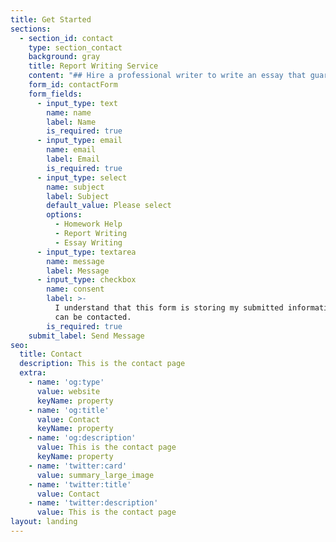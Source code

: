 ```yaml
---
title: Get Started
sections:
  - section_id: contact
    type: section_contact
    background: gray
    title: Report Writing Service
    content: "## Hire a professional writer to write an essay that guarantees good grades.\n\nWriting an essay is not as simple and requires a lot of patience, energy, and knowledge to write. It becomes even more daunting when you do not love the topic!.\n\nDo not worry, We are here to help!\n\nJust get on a call to brainstorm the topic with our highly qualified expert tutors, create an outline on the call and let a pro-writer craft it for you.\n\nStudents with different interests love to be associated with us since we are determined to deliver a type of content they want. Get the personalized and professional essay help online at extremely affordable prices! We offer you the following benefits once you hire us:\n\n\n\n### Why Pro-Assignment essay writing service\n\n####\n\n#### Quick Assistance\n\nGet your English essay writing assignments on time when you hire our service. We take no stones unturned when it comes to offering you quickest essay writing without compromising on the quality.\n\n####\n\n#### 100% Plagiarism free\n\nOur essay writing service follows a strict plagiarism-free content policy. Thus, it is highly prohibited for our writers to copy anything from other outside sources.\n\n\_\n\n#### Unlimited Revisions\n\nOur editors will make changes for free until you are satisfied with the quality of the essay.\n\n\n\n#### 24/7 Support\n\n\_Call us anytime, our customer success team is available 24X7 to answer all your questions!\n\n\n\n\n\n# STARTING AT $2.80 PER WORD, PLACE AN ORDER NOW\n"
    form_id: contactForm
    form_fields:
      - input_type: text
        name: name
        label: Name
        is_required: true
      - input_type: email
        name: email
        label: Email
        is_required: true
      - input_type: select
        name: subject
        label: Subject
        default_value: Please select
        options:
          - Homework Help
          - Report Writing
          - Essay Writing
      - input_type: textarea
        name: message
        label: Message
      - input_type: checkbox
        name: consent
        label: >-
          I understand that this form is storing my submitted information so I
          can be contacted.
        is_required: true
    submit_label: Send Message
seo:
  title: Contact
  description: This is the contact page
  extra:
    - name: 'og:type'
      value: website
      keyName: property
    - name: 'og:title'
      value: Contact
      keyName: property
    - name: 'og:description'
      value: This is the contact page
      keyName: property
    - name: 'twitter:card'
      value: summary_large_image
    - name: 'twitter:title'
      value: Contact
    - name: 'twitter:description'
      value: This is the contact page
layout: landing
---
```

